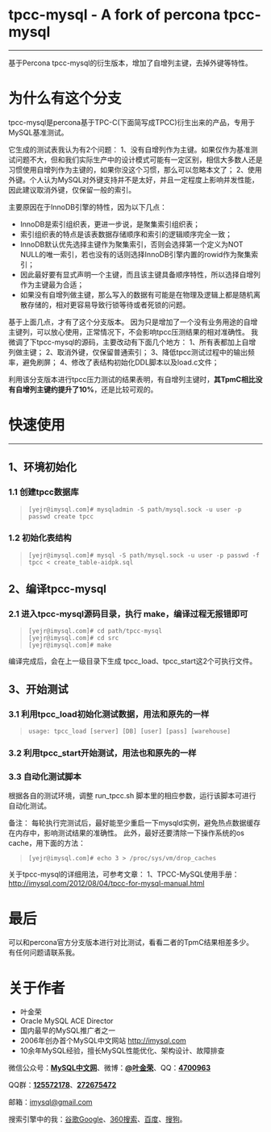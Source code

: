 # tpcc-mysql - A fork of percona tpcc-mysql
---
基于Percona tpcc-mysql的衍生版本，增加了自增列主键，去掉外键等特性。


# 为什么有这个分支
tpcc-mysql是percona基于TPC-C(下面简写成TPCC)衍生出来的产品，专用于MySQL基准测试。

它生成的测试表我认为有2个问题：
1、没有自增列作为主键。如果仅作为基准测试问题不大，但和我们实际生产中的设计模式可能有一定区别，相信大多数人还是习惯使用自增列作为主键的，如果你没这个习惯，那么可以忽略本文了；
2、使用外键。个人认为MySQL对外键支持并不是太好，并且一定程度上影响并发性能，因此建议取消外键，仅保留一般的索引。

主要原因在于InnoDB引擎的特性，因为以下几点：
* InnoDB是索引组织表，更进一步说，是聚集索引组织表；
* 索引组织表的特点是该表数据存储顺序和索引的逻辑顺序完全一致；
* InnoDB默认优先选择主键作为聚集索引，否则会选择第一个定义为NOT NULL的唯一索引，若也没有的话则选择InnoDB引擎内置的rowid作为聚集索引；
* 因此最好要有显式声明一个主键，而且该主键具备顺序特性，所以选择自增列作为主键最为合适；
* 如果没有自增列做主键，那么写入的数据有可能是在物理及逻辑上都是随机离散存储的，相对更容易导致行锁等待或者死锁的问题。

基于上面几点，才有了这个分支版本。
因为只是增加了一个没有业务用途的自增主键列，可以放心使用，正常情况下，不会影响tpcc压测结果的相对准确性。
我微调了下tpcc-mysql的源码，主要改动有下面几个地方：
1、所有表都加上自增列做主键；
2、取消外键，仅保留普通索引；
3、降低tpcc测试过程中的输出频率，避免刷屏；
4、修改了表结构初始化DDL脚本以及load.c文件；

利用该分支版本进行tpcc压力测试的结果表明，有自增列主键时，**其TpmC相比没有自增列主键约提升了10%**，还是比较可观的。


# 快速使用
---

## 1、环境初始化
### 1.1 创建tpcc数据库
>     [yejr@imysql.com]# mysqladmin -S path/mysql.sock -u user -p passwd create tpcc

### 1.2 初始化表结构
>     [yejr@imysql.com]# mysql -S path/mysql.sock -u user -p passwd -f tpcc < create_table-aidpk.sql

## 2、编译tpcc-mysql
### 2.1 进入tpcc-mysql源码目录，执行 make，编译过程无报错即可
>     [yejr@imysql.com]# cd path/tpcc-mysql
>     [yejr@imysql.com]# cd src
>     [yejr@imysql.com]# make

编译完成后，会在上一级目录下生成 tpcc_load、tpcc_start这2个可执行文件。


## 3、开始测试
### 3.1 利用tpcc_load初始化测试数据，用法和原先的一样
>     usage: tpcc_load [server] [DB] [user] [pass] [warehouse]

### 3.2 利用tpcc_start开始测试，用法也和原先的一样

### 3.3 自动化测试脚本
根据各自的测试环境，调整 run_tpcc.sh 脚本里的相应参数，运行该脚本可进行自动化测试。

备注：
每轮执行完测试后，最好能至少重启一下mysqld实例，避免热点数据缓存在内存中，影响测试结果的准确性。
此外，最好还要清除一下操作系统的os cache，用下面的方法：
>     [yejr@imysql.com]# echo 3 > /proc/sys/vm/drop_caches

关于tpcc-mysql的详细用法，可参考文章：
1、TPCC-MySQL使用手册：http://imysql.com/2012/08/04/tpcc-for-mysql-manual.html

最后
=======
可以和percona官方分支版本进行对比测试，看看二者的TpmC结果相差多少。<br />
有任何问题请联系我。<br />

# 关于作者
* 叶金荣
* Oracle MySQL ACE Director
* 国内最早的MySQL推广者之一
* 2006年创办首个MySQL中文网站 http://imysql.com	
* 10余年MySQL经验，擅长MySQL性能优化、架构设计、故障排查


微信公众号：<strong><span style="color: #000000;"><a title="MySQL中文网微信公众号" href="http://weixin.sogou.com/weixin?query=MySQL%E4%B8%AD%E6%96%87%E7%BD%91&amp;_asf=www.sogou.com&amp;_ast=1412034599&amp;w=01019900&amp;p=40040100&amp;ie=utf8&amp;type=2&amp;sut=3805&amp;sst0=1412034598512&amp;lkt=5%2C1412034594859%2C1412034595433">MySQL中文网</a></span></strong>、微博：<strong><span style="color: #000000;"><a href="http://weibo.com/yejinrong">@叶金荣</a></span></strong>、QQ：<strong><a href="tencent://message/?uin=4700963&amp;Site=叶金荣&amp;Menu=yes">4700963</a></strong>

QQ群：<strong><a href="http://shang.qq.com/wpa/qunwpa?idkey=20035ccbe9967180cee2acf170029527c8638f962047ec49774f6b0fe978d265" target="_blank">125572178</a></strong>、<strong><a href="http://shang.qq.com/wpa/qunwpa?idkey=58a42571a4d9fffa338516723d1caec545af3d073438acb434f47ebbb7b2ba54" target="_blank">272675472</a></strong>

邮箱：<a href="mailto:imysql@gmail.com?subject=关于MySQL技术咨询">imysql@gmail.com</a>

搜索引擎中的我：<a title="搜素引擎中的我：谷歌Google" href="https://www.google.com.hk/search?q=MySQL+叶金荣&amp;oq=MySQL+叶金荣" target="_blank">谷歌Google</a>、<a title="搜素引擎中的我：360搜索" href="http://www.so.com/s?q=MySQL+叶金荣" target="_blank">360搜索</a>、<a title="搜素引擎中的我：百度" href="http://www.baidu.com/#wd=MySQL+叶金荣" target="_blank">百度</a>、<a title="搜素引擎中的我：搜狗" href="http://www.sogou.com/web?query=MySQL+叶金荣" target="_blank">搜狗</a>。
